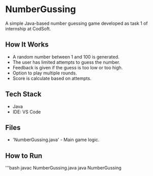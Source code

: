 # NumberGussing
A simple Java-based number guessing game developed as task 1 of internship at CodSoft.
## How It Works
- A random number between 1 and 100 is generated.
- The user has limited attempts to guess the number.
- Feedback is given if the guess is too low or too high.
- Option to play multiple rounds.
- Score is calculate based on attempts.

## Tech Stack
- Java
- IDE: VS Code

## Files 
- 'NumberGussing.java' - Main game logic.

## How to Run
'''bash
javac NumberGussing.java
java NumberGussing
